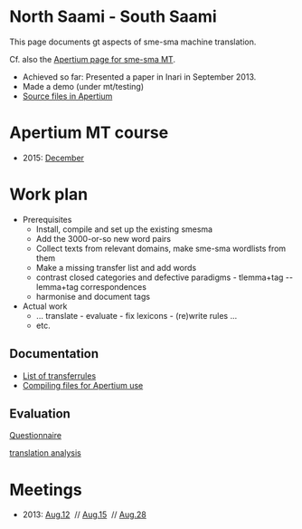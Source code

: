 North Saami - South Saami
=========================

This page documents gt aspects of sme-sma machine translation.


Cf. also the [Apertium page for sme-sma MT](http://wiki.apertium.org/wiki/North_Saami_and_South_Saami).


* Achieved so far: Presented a paper in Inari in September 2013.
* Made a demo (under mt/testing)
* [Source files in Apertium](https://github.com/apertium/apertium-sme-sma/)


# Apertium MT course
* 2015: [December](../courses/courseDecember2015.html)




# Work plan


- Prerequisites
	- Install, compile and set up the existing smesma
	- Add the 3000-or-so new word pairs
	- Collect texts from relevant domains, make sme-sma wordlists from them
	- Make a missing transfer list and add words
	- contrast closed categories and defective paradigms - tlemma+tag -- lemma+tag correspondences
	- harmonise and document tags
- Actual work
	- ... translate - evaluate - fix lexicons - (re)write rules ...
	- etc.


## Documentation
* [List of transferrules](transferrules.html)
* [Compiling files for Apertium use](../DailyCompilingOfApertiumFiles.html)




## Evaluation


[Questionnaire](questionnaire.html)


[translation analysis](translationanalysis.html)


# Meetings




* 2013:
 [Aug.12](https://divvungiellatekno.github.io/giellalt.uit.no/mt/smesma/meetings/130812.html)  //
 [Aug.15](https://divvungiellatekno.github.io/giellalt.uit.no/mt/smesma/meetings/130815.html)  //
 [Aug.28](https://divvungiellatekno.github.io/giellalt.uit.no/mt/smesma/meetings/130828.html) 

 

 
